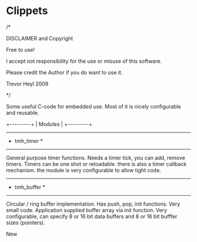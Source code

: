 # Clippets  

/*

  DISCLAIMER and Copyright

  Free to use!
  
  I accept not responsibility for the use or misuse of this software.
  
  Please credit the Author if you do want to use it.
  
  Trevor Heyl 2009

*/

Some useful C-code for embedded use. Most of it is nicely configurable and reusable.

+---------+
| Modules |
+---------+

*************
* tmh_timer *
*************

General purpose timer functions. Needs a timer tick, you can add, remove timers.
Timers can be one shot or reloadable. there is also a timer callback mechanism.
the module is very configurable to allow tight code.

*************
* tmh_buffer *
*************
Circular / ring buffer implementation. Has push, pop, init functions.  Very small code. Application supplied buffer
array via init function. Very configurable, can specify 8 or 16 bit data buffers and 8 or 16 bit bufffer
sizes (pointers).

New

